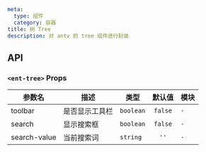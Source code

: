 ```yaml
meta:
  type: 组件
  category: 容器
title: 树 Tree
description: 对 antv 的 tree 组件进行封装
```


## API


### `<ent-tree>` Props

|参数名|描述|类型|默认值|模块|
|---|---|---|:---:|---|
|toolbar|是否显示工具栏|`boolean`|`false`|`-`|
|search|显示搜索框|`boolean`|`false`|`-`|
|search-value|当前搜索词|`string`|`''`|`-`|



